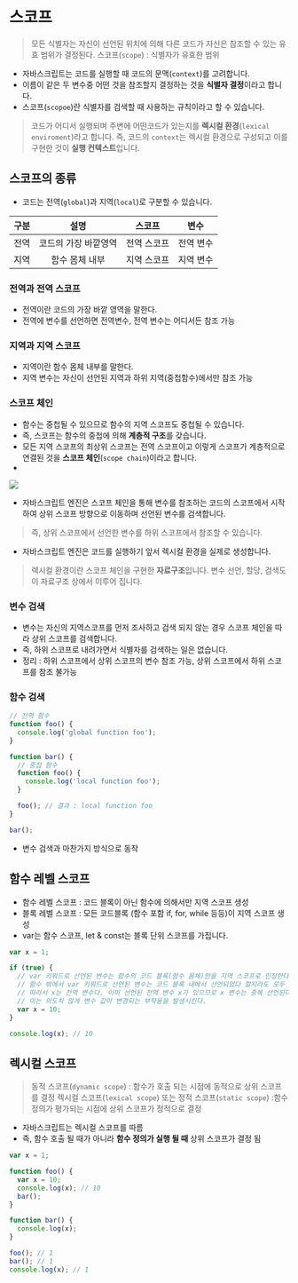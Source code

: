 ﻿# 스코프
> 모든 식별자는 자신이 선언된 위치에 의해 다른 코드가 자신은 참조할 수 있는 유효 범위가 결정된다.
> 스코프(`scope`) : 식별자가 유효한 범위
- 자바스크립트는 코드를 실행할 때 코드의 문맥(`context`)를 고려합니다.
- 이름이 같은 두 변수중 어떤 것을 참조할지 결정하는 것을 **식별자 결정**이라고 합니다.
- 스코프(`scopoe`)란 식별자를 검색할 때 사용하는 규칙이라고 할 수 있습니다.
> 코드가 어디서 실행되며 주변에 어떤코드가 있는지를 **렉시컬 환경**(`lexical enviroment`)라고 합니다. 즉, 코드의 `context`는 렉시컬 환경으로 구성되고 이를 구현한 것이 **실행 컨텍스트**입니다.

## 스코프의 종류
- 코드는 전역(`global`)과 지역(`local`)로 구분할 수 있습니다.

|구분|설명|스코프| 변수|
|:---:|:---:|:---:|:---:|
|전역|코드의 가장 바깥영역|전역 스코프|전역 변수|
|지역|함수 몸체 내부|지역 스코프|지역 변수|

### 전역과 전역 스코프
- 전역이란 코드의 가장 바깥 영역을 말한다.
- 전역에 변수를 선언하면 전역변수, 전역 변수는 어디서든 참조 가능

### 지역과 지역 스코프
- 지역이란 함수 몸체 내부를 말한다.
- 지역 변수는 자신이 선언된 지역과 하위 지역(중첩함수)에서만 참조 가능

### 스코프 체인
- 함수는 중첩될 수 있으므로 함수의 지역 스코프도 중첩될 수 있습니다.
- 즉, 스코프는 함수의 중첩에 의해 **계층적 구조**를 갖습니다.
- 모든 지역 스코프의 최상위 스코프는 전역 스코프이고 이렇게 스코프가 계층적으로 연결된 것을 **스코프 체인**(`scope chain`)이라고 합니다.
- 
<img src="https://media.vlpt.us/images/denmark-choco/post/4790583e-79be-4eda-8cb7-50a21ef64e97/scope.png"/>

- 자바스크립트 엔진은 스코프 체인을 통해 변수를  참조하는 코드의 스코프에서 시작하여 상위 스코프 방향으로 이동하며 선언된 변수를 검색합니다. 
>즉, 상위 스코프에서 선언한 변수를 하위 스코프에서 참조할 수 있습니다.

- 자바스크립트 엔진은 코드를 실행하기 앞서 렉시컬 환경을 실제로 생성합니다.
> 렉시컬 환경이란 스코프 체인을 구현한 **자료구조**입니다.
> 변수 선언, 할당, 검색도 이 자료구조 상에서 이루어 집니다.

### 변수 검색
- 변수는 자신의 지역스코프를 먼저 조사하고 검색 되지 않는 경우 스코프 체인을 따라 상위 스코프를 검색합니다.
- 즉, 하위 스코프로 내려가면서 식별자를 검색하는 일은 없습니다.
- 정리 : 하위 스코프에서 상위 스코프의 변수 참조 가능, 상위 스코프에서 하위 스코프를 참조 불가능 

### 함수 검색
```js
// 전역 함수
function foo() {
  console.log('global function foo');
}

function bar() {
  // 중첩 함수
  function foo() {
    console.log('local function foo');
  }

  foo(); // 결과 : local function foo
}

bar();
```
- 변수 검색과 마찬가지 방식으로 동작

## 함수 레벨 스코프
- 함수 레벨 스코프 : 코드 블록이 아닌 함수에 의해서만 지역 스코프 생성
- 블록 레벨 스코프 : 모든 코드블록 (함수 포함 if, for, while 등등)이  지역 스코프 생성
-   var는 함수 스코프, let & const는 블록 단위 스코프를 가집니다.
```js
var x = 1;

if (true) {
  // var 키워드로 선언된 변수는 함수의 코드 블록(함수 몸체)만을 지역 스코프로 인정한다.
  // 함수 밖에서 var 키워드로 선언된 변수는 코드 블록 내에서 선언되었다 할지라도 모두 전역 변수다.
  // 따라서 x는 전역 변수다. 이미 선언된 전역 변수 x가 있으므로 x 변수는 중복 선언된다.
  // 이는 의도치 않게 변수 값이 변경되는 부작용을 발생시킨다.
  var x = 10;
}

console.log(x); // 10
```

## 렉시컬 스코프
> 동적 스코프(`dynamic scope`) : 함수가 호출 되는 시점에 동적으로 상위 스코프를 결정
> 렉시컬 스코프(`lexical scope`) 또는 정적 스코프(`static scope`) :함수 정의가 평가되는 시점에 상위 스코프가 정적으로 결정
- 자바스크립트는 렉시컬 스코프를 따름 
- 즉, 함수 호출 될 때가 아니라 **함수 정의가 실행 될 때** 상위 스코프가 결정 됨
```js
var x = 1;

function foo() {
  var x = 10;
  console.log(x); // 10
  bar();
}

function bar() {
  console.log(x);
}

foo(); // 1
bar(); // 1
console.log(x); // 1
```




